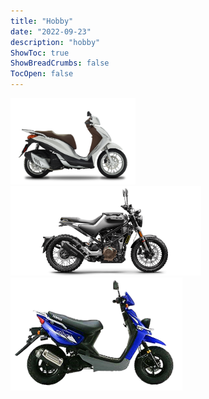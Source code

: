 ```yaml
---
title: "Hobby"
date: "2022-09-23"
description: "hobby"
ShowToc: true
ShowBreadCrumbs: false
TocOpen: false
---
```


<img src="/medley.png" alt="alt" width="200"/>
<img src="/husky.png" alt="alt" width="305"/>
<img src="/booster.png" alt="alt" width="275"/>